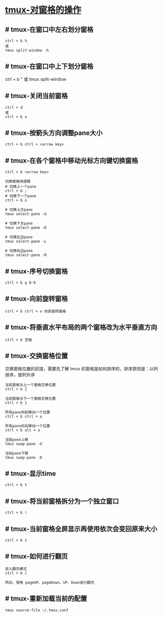 # [tmux-对窗格的操作](../index/tmux.md#tmux-对窗格的操作)

## # tmux-在窗口中左右划分窗格

```
ctrl + b %
或
tmux split-window -h
```


## # tmux-在窗口中上下划分窗格

ctrl + b "
或
tmux split-window

## # tmux-关闭当前窗格

```
ctrl + d
或
ctrl + b x
```


## # tmux-按箭头方向调整pane大小

```
ctrl + b ctrl + <arrow key>
```


## # tmux-在各个窗格中移动光标方向键切换窗格


```
ctrl + b <arrow key>

切换窗格快捷键
# 切换上一个pane
ctrl + b ;
# 切换下一个pane
ctrl + b o

# 切换上方pane
tmux select-pane -U

# 切换下方pane
tmux select-pane -D

# 切换左边pane
tmux select-pane -L

# 切换右边pane
tmux select-pane -R
```


## # tmux-序号切换窗格

```
ctrl + b q 0-9
```


## # tmux-向前旋转窗格

```
ctrl + b ctrl + o 向前旋转窗格
```


## # tmux-将垂直水平布局的两个窗格改为水平垂直方向

```
ctrl + b 空格
```


## # tmux-交换窗格位置

交换窗格位置的前提，需要先了解 tmux 的窗格是如何排序的，排序原则是：以列排序，按列升序

```
当前窗格与上一个窗格交换位置
ctrl + b {

当前窗格与下一个窗格交换位置
ctrl + b }

所有pane向前移动一个位置
ctrl + b ctrl + o

所有pane向后移动一个位置
ctrl + b alt + o

当前pane上移
tmux swap-pane -U

当前pane下移
tmux swap-pane -D
```


## # tmux-显示time


```
ctrl + b t
```


## # tmux-将当前窗格拆分为一个独立窗口

```
ctrl + b !
```

## # tmux-当前窗格全屏显示再使用依次会变回原来大小


```
ctrl + b z
```


## # tmux-如何进行翻页

```
进入翻页模式
ctrl + b [

然后，使用 pageUP、pageDown、UP、Down进行翻页
```


## # tmux-重新加载当前的配置

```
tmux source-file ~/.tmux.conf
```


























